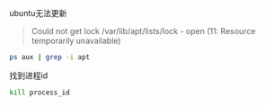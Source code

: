 ubuntu无法更新

>  Could not get lock /var/lib/apt/lists/lock - open (11: Resource temporarily unavailable)

```bash
ps aux | grep -i apt
```

找到进程id

```bash
kill process_id
```

